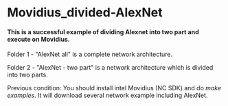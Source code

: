 Movidius_divided-AlexNet
====
#### This is a successful example of dividing Alexnet into two part and execute on Movidius.

Folder 1 - "AlexNet all" is a complete network architecture. 

Folder 2 - "AlexNet - two part" is a network architecture which is divided into two parts.

Previous condition: You should install intel Movidius (NC SDK) and do *make examples*. It will download several network example including AlexNet.
